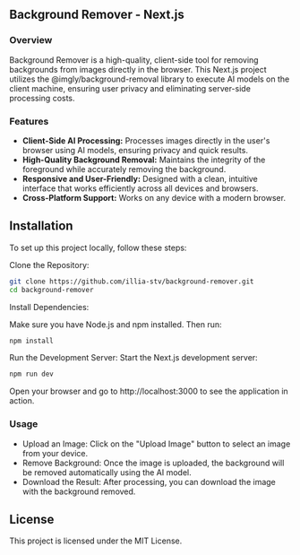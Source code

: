 ## Background Remover - Next.js

### Overview

Background Remover is a high-quality, client-side tool for removing backgrounds from images directly in the browser. This Next.js project utilizes the @imgly/background-removal library to execute AI models on the client machine, ensuring user privacy and eliminating server-side processing costs.

### Features

- **Client-Side AI Processing:** Processes images directly in the user's browser using AI models, ensuring privacy and quick results.
- **High-Quality Background Removal:** Maintains the integrity of the foreground while accurately removing the background.
- **Responsive and User-Friendly:** Designed with a clean, intuitive interface that works efficiently across all devices and browsers.
- **Cross-Platform Support:** Works on any device with a modern browser.

## Installation

To set up this project locally, follow these steps:

Clone the Repository:

```bash
git clone https://github.com/illia-stv/background-remover.git
cd background-remover
```

Install Dependencies:

Make sure you have Node.js and npm installed. Then run:

```bash
npm install
```

Run the Development Server:
Start the Next.js development server:

```bash
npm run dev
```
Open your browser and go to http://localhost:3000 to see the application in action.

### Usage
- Upload an Image: Click on the "Upload Image" button to select an image from your device.
- Remove Background: Once the image is uploaded, the background will be removed automatically using the AI model.
- Download the Result: After processing, you can download the image with the background removed.

## License
This project is licensed under the MIT License.
